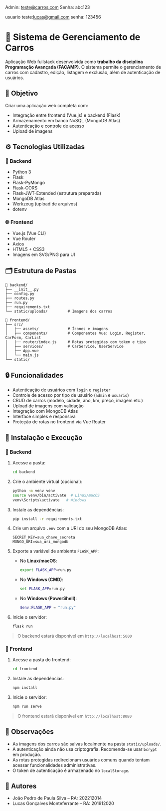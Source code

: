 Admin: teste@carros.com
Senha: abc123

usuario teste:lucas@gmail.com
senha: 123456

# 🚗 Sistema de Gerenciamento de Carros

Aplicação Web fullstack desenvolvida como **trabalho da disciplina Programação Avançada (FACAMP)**. O sistema permite o gerenciamento de carros com cadastro, edição, listagem e exclusão, além de autenticação de usuários.

## 🎯 Objetivo

Criar uma aplicação web completa com:
- Integração entre frontend (Vue.js) e backend (Flask)
- Armazenamento em banco NoSQL (MongoDB Atlas)
- Autenticação e controle de acesso
- Upload de imagens

## ⚙️ Tecnologias Utilizadas

### 📌 Backend
- Python 3
- Flask
- Flask-PyMongo
- Flask-CORS
- Flask-JWT-Extended (estrutura preparada)
- MongoDB Atlas
- Werkzeug (upload de arquivos)
- dotenv

### 🌐 Frontend
- Vue.js (Vue CLI)
- Vue Router
- Axios
- HTML5 + CSS3
- Imagens em SVG/PNG para UI

## 🗂️ Estrutura de Pastas

```
📁 backend/
├── __init__.py
├── config.py
├── routes.py
├── run.py
├── requirements.txt
└── static/uploads/         # Imagens dos carros

📁 frontend/
├── src/
│   ├── assets/             # Ícones e imagens
│   ├── components/         # Componentes Vue: Login, Register, CarForm, CarList
│   ├── router/index.js     # Rotas protegidas com token e tipo
│   ├── services/           # CarService, UserService
│   ├── App.vue
│   └── main.js
└── static/
```

## 🔒 Funcionalidades

- Autenticação de usuários com `login` e `register`
- Controle de acesso por tipo de usuário (`admin` e `usuario`)
- CRUD de carros (modelo, cidade, ano, km, preço, imagem etc.)
- Upload de imagens com validação
- Integração com MongoDB Atlas
- Interface simples e responsiva
- Proteção de rotas no frontend via Vue Router

## 🧪 Instalação e Execução

### 🔹 Backend

1. Acesse a pasta:
   ```bash
   cd backend
   ```

2. Crie o ambiente virtual (opcional):
   ```bash
   python -m venv venv
   source venv/bin/activate  # Linux/macOS
   venv\Scripts\activate   # Windows
   ```

3. Instale as dependências:
   ```bash
   pip install -r requirements.txt
   ```

4. Crie um arquivo `.env` com a URI do seu MongoDB Atlas:
   ```
   SECRET_KEY=sua_chave_secreta
   MONGO_URI=sua_uri_mongodb
   ```

5. Exporte a variável de ambiente `FLASK_APP`:
   - No **Linux/macOS**:
     ```bash
     export FLASK_APP=run.py
     ```
   - No **Windows (CMD)**:
     ```cmd
     set FLASK_APP=run.py
     ```
   - No **Windows (PowerShell)**:
     ```powershell
     $env:FLASK_APP = "run.py"
     ```

6. Inicie o servidor:
   ```bash
   flask run
   ```

> O backend estará disponível em `http://localhost:5000`

### 🔹 Frontend

1. Acesse a pasta do frontend:
   ```bash
   cd frontend
   ```

2. Instale as dependências:
   ```bash
   npm install
   ```

3. Inicie o servidor:
   ```bash
   npm run serve
   ```

> O frontend estará disponível em `http://localhost:8080`

## 📌 Observações

- As imagens dos carros são salvas localmente na pasta `static/uploads/`.
- A autenticação ainda não usa criptografia. Recomenda-se usar `bcrypt` em produção.
- As rotas protegidas redirecionam usuários comuns quando tentam acessar funcionalidades administrativas.
- O token de autenticação é armazenado no `localStorage`.

## 👥 Autores

- João Pedro de Paula Silva – RA: 202212014  
- Lucas Gonçalves Monteferrante – RA: 201912020
